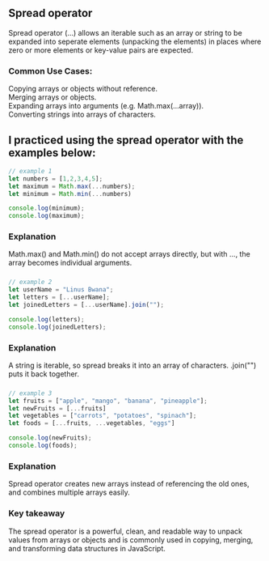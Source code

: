 ## Spread operator 
Spread operator (...) allows an iterable such as an array or string to be expanded into seperate elements (unpacking the elements) in places where zero or more elements or key-value pairs are expected. 

### Common Use Cases:
Copying arrays or objects without reference.  
Merging arrays or objects.  
Expanding arrays into arguments (e.g. Math.max(...array)).  
Converting strings into arrays of characters.  

## I practiced using the spread operator with the examples below:

```javascript
// example 1
let numbers = [1,2,3,4,5];
let maximum = Math.max(...numbers);
let minimum = Math.min(...numbers)

console.log(minimum);
console.log(maximum);
```
### Explanation
Math.max() and Math.min() do not accept arrays directly, but with ..., the array becomes individual arguments.

### 
```javascript
// example 2
let userName = "Linus Bwana";
let letters = [...userName];
let joinedLetters = [...userName].join("");

console.log(letters);
console.log(joinedLetters);
```
### Explanation
A string is iterable, so spread breaks it into an array of characters. .join("") puts it back together.

### 
```javascript
// example 3
let fruits = ["apple", "mango", "banana", "pineapple"];
let newFruits = [...fruits]
let vegetables = ["carrots", "potatoes", "spinach"];
let foods = [...fruits, ...vegetables, "eggs"] 

console.log(newFruits);
console.log(foods);
```
### Explanation
Spread operator creates new arrays instead of referencing the old ones, and combines multiple arrays easily.

### Key takeaway
The spread operator is a powerful, clean, and readable way to unpack values from arrays or objects and is commonly used in copying, merging, and transforming data structures in JavaScript.